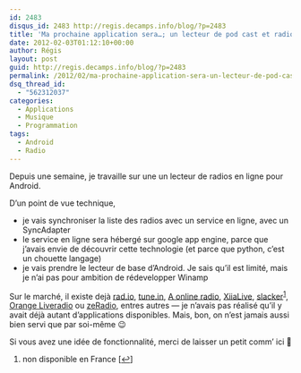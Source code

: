 ```yaml
---
id: 2483
disqus_id: 2483 http://regis.decamps.info/blog/?p=2483
title: 'Ma prochaine application sera…; un lecteur de pod cast et radios en ligne'
date: 2012-02-03T01:12:10+00:00
author: Régis
layout: post
guid: http://regis.decamps.info/blog/?p=2483
permalink: /2012/02/ma-prochaine-application-sera-un-lecteur-de-pod-cast-et-radios-en-ligne/
dsq_thread_id:
  - "562312037"
categories:
  - Applications
  - Musique
  - Programmation
tags:
  - Android
  - Radio
---
```

Depuis une semaine, je travaille sur une un lecteur de radios en ligne pour Android.

D’un point de vue technique,

  * je vais synchroniser la liste des radios avec un service en ligne, avec un SyncAdapter
  * le service en ligne sera hébergé sur google app engine, parce que j’avais envie de découvrir cette technologie (et parce que python, c’est un chouette langage)
  * je vais prendre le lecteur de base d’Android. Je sais qu’il est limité, mais je n’ai pas pour ambition de rédevelopper Winamp

Sur le marché, il existe dejà [rad.io](https://market.android.com/details?id=de.radio.android), [tune.in](https://market.android.com/details?id=tunein.player), [A online radio](https://market.android.com/details?id=com.leadapps.android.radio), [XiiaLive](https://market.android.com/details?id=com.android.DroidLiveLite), [slacker](https://market.android.com/details?id=com.slacker.radio)<sup><a href="#footnote_0_2483" id="identifier_0_2483" class="footnote-link footnote-identifier-link" title="non disponible en France">1</a></sup>, [Orange Liveradio](https://market.android.com/details?id=com.orange.liveradio) ou [zeRadio](https://market.android.com/details?id=com.ZeRadio), entres autres &#8212; je n’avais pas réalisé qu’il y avait déjà autant d’applications disponibles. Mais, bon, on n’est jamais aussi bien servi que par soi-même 😉

Si vous avez une idée de fonctionnalité, merci de laisser un petit comm’ ici 🙂 

<ol class="footnotes">
  <li id="footnote_0_2483" class="footnote">
    non disponible en France [<a href="#identifier_0_2483" class="footnote-link footnote-back-link">&#8617;</a>]
  </li>
</ol>
